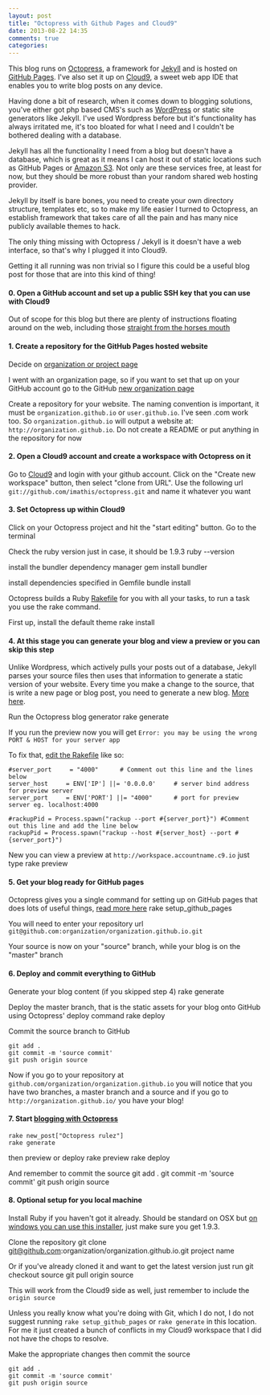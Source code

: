 ```yaml
---
layout: post
title: "Octopress with Github Pages and Cloud9"
date: 2013-08-22 14:35
comments: true
categories: 
---
```


This blog runs on [Octopress](http://octopress.org/), a framework for [Jekyll](https://github.com/mojombo/jekyll) 
and is hosted on [GitHub Pages](http://pages.github.com/). I've also set it up on [Cloud9](https://c9.io/), a
sweet web app IDE that enables you to write blog posts on any device.

Having done a bit of research, when it comes down to blogging solutions, you've either got php based CMS's
such as [WordPress](http://wordpress.org/) or static site generators like Jekyll. I've used Wordpress before
but it's functionality has always irritated me, it's too bloated for what I need and I couldn't be bothered 
dealing with a database.

Jekyll has all the functionality I need from a blog but doesn't have a database, which is great as it 
means I can host it out of static locations such as GitHub Pages or [Amazon S3](http://aws.amazon.com/s3/). 
Not only are these services free, at least for now, but they should be more robust than your random 
shared web hosting provider.

Jekyll by itself is bare bones, you need to create your own directory structure, templates etc, so to make my life
easier I turned to Octopress, an establish framework that takes care of all the pain and has many nice
publicly available themes to hack.

The only thing missing with Octopress / Jekyll is it doesn't have a web interface, so that's why I plugged it into Cloud9. 

Getting it all running was non trivial so I figure this could be a useful blog post for those that are into this kind of thing!


#### 0. Open a GitHub account and set up a public SSH key that you can use with Cloud9

Out of scope for this blog but there are plenty of instructions floating around on the web, 
including those [straight from the horses mouth](https://help.github.com/articles/generating-ssh-keys)


#### 1. Create a repository for the GitHub Pages hosted website

Decide on [organization or project page](https://help.github.com/articles/user-organization-and-project-pages)

I went with an organization page, so if you want to set that up on your GitHub account go to the GitHub 
[new organization page](https://github.com/account/organizations/new)

Create a repository for your website. The naming convention is important, it must be `organization.github.io` or `user.github.io`. 
I've seen .com work too. So `organization.github.io` will output a website at: `http://organization.github.io`.
Do not create a README or put anything in the repository for now


#### 2. Open a Cloud9 account and create a workspace with Octopress on it

Go to [Cloud9](c9.io) and login with your github account. Click on the "Create new workspace" button, then select "clone from URL".
Use the following url `git://github.com/imathis/octopress.git` and name it whatever you want


#### 3. Set Octopress up within Cloud9

Click on your Octopress project and hit the "start editing" button. Go to the terminal

Check the ruby version just in case, it should be 1.9.3
    ruby --version

install the bundler dependency manager
    gem install bundler

install dependencies specified in Gemfile
    bundle install

Octopress builds a Ruby [Rakefile](http://rake.rubyforge.org/doc/rakefile_rdoc.html) for you with all your tasks, 
to run a task you use the rake command. 

First up, install the default theme
    rake install


#### 4. At this stage you can generate your blog and view a preview or you can skip this step

Unlike Wordpress, which actively pulls your posts out of a database, Jekyll parses your source files then uses that information
to generate a static version of your website. Every time you make a change to the source, that is write a new page or blog post,
you need to generate a new blog. [More here](http://jekyllbootstrap.com/lessons/jekyll-introduction.html).

Run the Octopress blog generator
    rake generate

If you run the preview now you will get `Error: you may be using the wrong PORT & HOST for your server app`

To fix that, [edit the Rakefile](http://www.devopsy.com/blog/2012/10/04/octopress-on-cloud9/) like so:

    #server_port     = "4000"      # Comment out this line and the lines below
    server_host     = ENV['IP'] ||= '0.0.0.0'     # server bind address for preview server
    server_port     = ENV['PORT'] ||= "4000"      # port for preview server eg. localhost:4000

    #rackupPid = Process.spawn("rackup --port #{server_port}") #Comment out this line and add the line below
    rackupPid = Process.spawn("rackup --host #{server_host} --port #{server_port}")

New you can view a preview at `http://workspace.accountname.c9.io` just type
    rake preview


#### 5. Get your blog ready for GitHub pages

Octopress gives you a single command for setting up on GitHub pages that does lots of useful things, 
[read more here](http://octopress.org/docs/deploying/github)
    rake setup_github_pages

You will need to enter your repository url `git@github.com:organization/organization.github.io.git`

Your source is now on your "source" branch, while your blog is on the "master" branch
 

#### 6. Deploy and commit everything to GitHub

Generate your blog content (if you skipped step 4)
    rake generate

Deploy the master branch, that is the static assets for your blog onto GitHub using Octopress' deploy command
    rake deploy
 
Commit the source branch to GitHub

    git add .
    git commit -m 'source commit'
    git push origin source

Now if you go to your repository at `github.com/organization/organization.github.io` you will notice that
you have two branches, a master branch and a source and if you go to `http://organization.github.io/`
you have your blog!


#### 7. Start [blogging with Octopress](http://octopress.org/docs/blogging/)

    rake new_post["Octopress rulez"]
    rake generate

then preview or deploy
    rake preview
    rake deploy

And remember to commit the source
    git add .
    git commit -m 'source commit'
    git push origin source


#### 8. Optional setup for you local machine

Install Ruby if you haven't got it already. Should be standard on OSX but [on windows you can use this installer](http://rubyinstaller.org/),
just make sure you get 1.9.3.

Clone the repository
    git clone git@github.com:organization/organization.github.io.git project name

Or if you've already cloned it and want to get the latest version just run
	git checkout source
    git pull origin source

This will work from the Cloud9 side as well, just remember to include the `origin source`

Unless you really know what you're doing with Git, which I do not, I do not suggest running `rake setup_github_pages` or 
`rake generate` in this location. For me it just created a bunch of conflicts in my Cloud9 workspace that I did not have 
the chops to resolve.

Make the appropriate changes then commit the source

    git add .
    git commit -m 'source commit'
    git push origin source